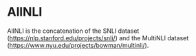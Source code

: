 # AllNLI
AllNLI is the concatenation of the SNLI dataset (https://nlp.stanford.edu/projects/snli/) and the MultiNLI dataset (https://www.nyu.edu/projects/bowman/multinli/).


